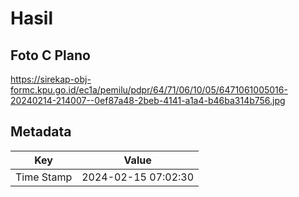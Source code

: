 # Hasil

## Foto C Plano

https://sirekap-obj-formc.kpu.go.id/ec1a/pemilu/pdpr/64/71/06/10/05/6471061005016-20240214-214007--0ef87a48-2beb-4141-a1a4-b46ba314b756.jpg


## Metadata

| Key        | Value               |
| ---------- | ------------------- |
| Time Stamp | 2024-02-15 07:02:30 |



